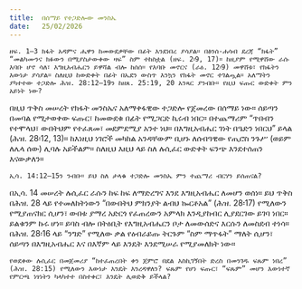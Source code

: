 ```yaml
---
title:  በሰማይ የተጋድሎው መንስኤ
date:   25/02/2026
---
```


`ዘፍ. 1–3 ክፋት አዳምና ሔዋን ከመውደቃቸው በፊት እንደነበረ ያሳያል። በፅንሰ-ሐሳብ ደረጃ “ክፋት” “መልካሙንና ክፉውን በሚያስታውቀው ዛፍ” ስም ተከስቷል (ዘፍ. 2፡9, 17)። ከዚያም የሚዋሸው ራሱ እባቡ ሆኖ ሳለ፣ እግዚአብሔርን ይዋሻል ብሎ ከሰሰ። የእባቡ መኖርና (ራዕ. 12፡9) መዋሸቱ፣ የክፋትን እውነታ ያሳያል። ስለዚህ ከውድቀት በፊት በኤደን ውስጥ እንኳን የክፋት መኖር ተገልጧል። አለማትን ያካተተው ተጋድሎ ሕዝ. 28:12–19ን ከዘጸ. 25:19, 20 አንጻር ያንብቡ። የዚህ ፍጡር ውድቀት ምን አይነት ነው?`

በዚህ ጥቅስ መሠረት የክፋት መንስኤና አለማቀፋዊው ተጋድሎ የጀመረው በሰማይ ነው። ሰይጣን በመባል የሚታወቀው ፍጡር፣ ከመውደቁ በፊት የሚጋርድ ኪሩብ ነበር። በተጨማሪም “ጥበብን የተሞላህ፣ ውበትህም የተፈጸመ፣ መደምደሚያ አንተ ነህ። በእግዚአብሔር ገነት በዔድን ነበርህ” ይላል (ሕዝ. 28፡12, 13)። ከእነዚህ ነገሮች መካከል አንዳቸውም ቢሆኑ ለሰብዓዊው የጢሮስ ንጉሥ (ወይም ለሌላ ሰው) ሊባሉ አይችልም። ስለዚህ እዚህ ላይ ስለ ሉሲፈር ውድቀት ፍንጭ እንደተሰጠን እናውቃለን።

`ኢሳ. 14:12–15ን ንብቡ። ይህ ስለ ታላቁ ተጋድሎ መንስኤ ምን ተጨማሪ ብርሃን ይሰጠናል?`

በኢሳ. 14 መሠረት ሉሲፈር ራሱን ከፍ ከፍ ለማድረግና እንደ እግዚአብሔር ለመሆን ወሰነ። ይህ ጥቅስ በሕዝ. 28 ላይ የተመለከትነውን “በውበትህ ምክንያት ልብህ ኰርቶአል” (ሕዝ. 28፡17) የሚለውን የሚያጠናክር ሲሆን፣ ውበቱ ያማረ አድርጎ የፈጠረውን አምላክ እንዲያከብር ሊያደርገው ይገባ ነበር። ይልቁንም ኩሩ ሆነ። ይባስ ብሎ በትዕቢት የእግዚአብሔርን ቦታ ለመውሰድና እርሱን ለመስደብ ተነሳ። በሕዝ. 28፡16 ላይ “ንግድ” የሚለው ቃል የዕብራይጡ ትርጉም “ስም ማጥፋት” ማለት ሲሆን፣ ሰይጣን በእግዚአብሔር እና በእኛም ላይ እንዴት እንደሚሠራ የሚያመለክት ነው።

`የወደቀው ሉሲፈር በመጀመሪያ “ከተፈጠረበት ቀን ጀምሮ በደል እስኪገኝበት ድረስ በመንገዱ ፍጹም ነበረ” (ሕዝ. 28:15) የሚለውን እውነታ እንዴት እንረዳዋለን? ፍጹም የሆነ ፍጡር፣ “ፍጹም” መሆን እውነተኛ የምርጫ ነፃነትን ካላካተተ በስተቀር፣ እንዴት ሊወድቅ ይችላል?`